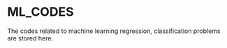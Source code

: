# ML_CODES

The codes related to machine learning regression, classification problems are stored here.
